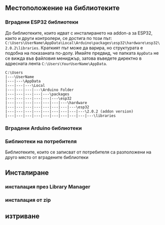 

## Местоположение на библиотеките


### Вградени ESP32 библиотеки
До библиотеките, които идват с инсталирането на addon-a за ESP32, както и други контролери, се достига по този път: `C:\Users\UserName\AppData\Local\Arduino\packages\esp32\hardware\esp32\2.0.2\libraries`.
Краткият път може да варира, но структурата е подобна на показаната по-долу. Имайте предвид, че папката `AppData` не се вижда във файловия мениджър, затова въведете директно в адресната лента `C:\Users\YourUserName\AppData`.
```
C:\Users
|---\UserName 		
|---|---\AppData
|---|---|---\Local
|---|---|---|---\Arduino Folder
|---|---|---|---|---\packages
|---|---|---|---|---|---\esp32
|---|---|---|---|---|---|---\hardware
|---|---|---|---|---|---|---|---\esp32
|---|---|---|---|---|---|---|---|---\2.0.2 (addon version)
|---|---|---|---|---|---|---|---|---|---\libraries
```




### Вградени Arduino библиотеки

### Библиотеки на потребителя

Библиотеките, които се записват от потребителя са разположени на друго място от вградените библиотеки

## Инсталиране 

### инсталация през Library Manager

### инсталация от zip

## изтриване
 	